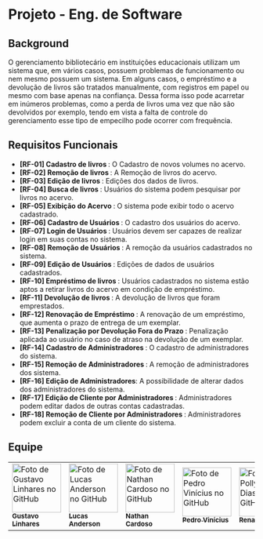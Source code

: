 <h1>Projeto - Eng. de Software</h1>

## **Background**
O gerenciamento bibliotecário em instituições educacionais utilizam um sistema que, em vários casos, possuem problemas de funcionamento ou nem mesmo possuem um sistema. Em alguns casos, o empréstimo e a devolução de livros são tratados manualmente, com registros em papel ou mesmo com base apenas na confiança. Dessa forma isso pode acarretar em inúmeros problemas, como a perda de livros uma vez que não são devolvidos por exemplo, tendo em vista a falta de controle do gerenciamento esse tipo de empecilho pode ocorrer com frequência.

## Requisitos Funcionais
* <b> [RF-01] Cadastro de livros </b>: O Cadastro de novos volumes no acervo.
* <b> [RF-02] Remoção de livros </b>: A Remoção de livros do acervo.
* <b> [RF-03] Edição de livros </b>: Edições dos dados de livros.
* <b> [RF-04] Busca de livros </b>: Usuários do sistema podem pesquisar por livros no acervo. 
* <b> [RF-05] Exibição do Acervo </b>: O sistema pode exibir todo o acervo cadastrado.
* <b> [RF-06] Cadastro de Usuários </b>: O cadastro dos usuários do acervo.
* <b> [RF-07] Login de Usuários </b>: Usuários devem ser capazes de realizar login em suas contas no sistema.
* <b> [RF-08] Remoção de Usuários </b>: A remoção da usuários cadastrados no sistema.  
* <b> [RF-09] Edição de Usuários </b>: Edições de dados de usuários cadastrados.
* <b> [RF-10] Empréstimo de livros </b>: Usuários cadastrados no sistema estão aptos a retirar livros do acervo em condição de empréstimo.
* <b> [RF-11] Devolução de livros </b>: A devolução de livros que foram emprestados.
* <b> [RF-12] Renovação de Empréstimo </b>: A renovação de um empréstimo, que aumenta o prazo de entrega de um exemplar.
* <b> [RF-13] Penalização por Devolução Fora do Prazo </b>: Penalização aplicada ao usuário no caso de atraso na devolução de um exemplar.
* <b> [RF-14] Cadastro de Administradores </b>: O cadastro de administradores do sistema.
* <b> [RF-15] Remoção de Administradores </b>: A remoção de administradores dos sistema.
* <b> [RF-16] Edição de Administradores</b>: A possibilidade de alterar dados dos administradores do sistema.
* <b> [RF-17] Edição de Cliente por Administradores </b>: Administradores podem editar dados de outras contas cadastradas.
* <b> [RF-18] Remoção de Cliente por Administradores </b>: Administradores podem excluir a conta de um cliente do sistema.


##  Equipe
<table align="center">
  <tr>
    <td>
      <a href="https://github.com/gustav0lb">
        <img src="https://avatars.githubusercontent.com/u/100628833?v=4" width="100px;" alt="Foto de Gustavo Linhares no GitHub"/><br>
        <sub>
          <b>Gustavo Linhares</b>
        </sub>
      </a>
    </td>
    <td>
      <a href="https://github.com/LucasFerreira123">
        <img src="https://avatars.githubusercontent.com/u/100615064?v=4" width="100px;" alt="Foto de Lucas Anderson no GitHub"/><br>
        <sub>
          <b>Lucas Anderson</b>
        </sub>
      </a>
    </td>
    <td>
      <a href="https://github.com/Nathan-cardoso">
        <img src="https://avatars.githubusercontent.com/u/100364030?v=4" width="100px;" alt="Foto de Nathan Cardoso no GitHub"/><br>
        <sub>
          <b>Nathan Cardoso</b>
        </sub>
      </a>
    </td>
    <td>
      <a href="https://github.com/CaraChaato">
        <img src="https://avatars.githubusercontent.com/u/110605121?v=4" width="100px;" alt="Foto de Pedro Vinícius no GitHub"/><br>
        <sub>
          <b>Pedro Vinícius</b>
        </sub>
      </a>
    </td>
    <td>
      <a href="https://github.com/RenanCosta2">
        <img src="https://avatars.githubusercontent.com/u/105220100?v=4" width="100px;" alt="Foto de Pollyana Dias no GitHub"/><br>
        <sub>
          <b>Renan Costa
        </b>
        </sub>
      </a>
    </td>
  </tr>
</table> 

